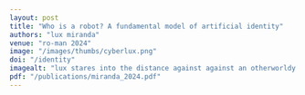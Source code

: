 ```yaml
---
layout: post
title: "Who is a robot? A fundamental model of artificial identity"
authors: "lux miranda"
venue: "ro-man 2024"
image: "/images/thumbs/cyberlux.png"
doi: "/identity"
imagealt: "lux stares into the distance against against an otherworldy closeup of a rock wet with rain, her face contoured with unnatural blue and red light, a faint impression of code overlaid"
pdf: "/publications/miranda_2024.pdf"
---
```













